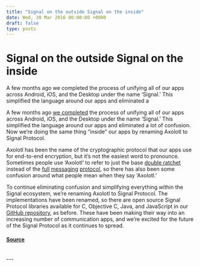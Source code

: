 ```yaml
---
title: "Signal on the outside Signal on the inside"
date: Wed, 30 Mar 2016 00:00:00 +0000
draft: false
type: posts
---
```

# Signal on the outside Signal on the inside





 A few months ago we completed the process of unifying all of our apps across Android, iOS, and the Desktop under the name ‘Signal.’ This simplified the language around our apps and eliminated a

A few months ago [we completed](/blog/just-signal) the process of unifying all of our apps across Android, iOS, and the Desktop under the name ‘Signal.’ This simplified the language around our apps and eliminated a lot of confusion. Now we’re doing the same thing “inside” our apps by renaming Axolotl to Signal Protocol.

Axolotl has been the name of the cryptographic protocol that our apps use for end-to-end encryption, but it’s not the easiest word to pronounce. Sometimes people use ‘Axolotl’ to refer to just the base [double ratchet](/blog/advanced-ratcheting) instead of the [full](/blog/asynchronous-security/) [messaging](/blog/simplifying-otr-deniability/) [protocol](/blog/private-groups/), so there has also been some confusion around what people mean when they say ‘Axolotl.’

To continue eliminating confusion and simplifying everything within the Signal ecosystem, we’re renaming Axolotl to Signal Protocol. The implementations have been renamed, so there are open source Signal Protocol libraries available for C, Objective C, Java, and JavaScript in our [GitHub repository](https://github.com/signalapp/), as before. These have been making their way into an increasing number of communication apps, and we’re excited for the future of the Signal Protocol as it continues to spread.

#### [Source](https://signal.org/blog/signal-inside-and-out/)

<br/>
---
